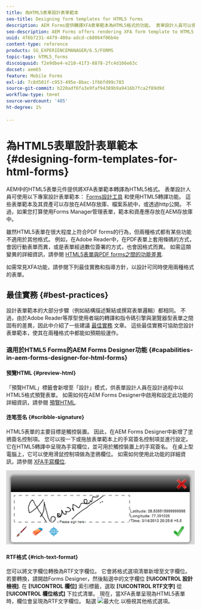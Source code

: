 ```yaml
---
title: 為HTML5表單設計表單範本
seo-title: Designing form templates for HTML5 forms
description: AEM Forms提供轉譯XFA表單範本為HTML5格式的功能。 表單設計人員可以使用Designer設計表單範本，並使用HTML5轉譯功能。
seo-description: AEM Forms offers rendering XFA form template to HTML5 format. Form designers can design form templates using Designer and use the HTML5 rendition capability.
uuid: 4f6b7231-4479-400a-adcd-c68064f06b4e
content-type: reference
products: SG_EXPERIENCEMANAGER/6.5/FORMS
topic-tags: hTML5_forms
discoiquuid: f2e9dbe4-e210-41f3-8878-2fc4d166e63c
docset: aem65
feature: Mobile Forms
exl-id: 7c8d501f-c953-495e-8bac-1f66fd99c783
source-git-commit: b220adf6fa3e9faf94389b9a9416b7fca2f89d9d
workflow-type: tm+mt
source-wordcount: '485'
ht-degree: 1%

---
```


# 為HTML5表單設計表單範本{#designing-form-templates-for-html-forms}

AEM中的HTML5表單元件提供將XFA表單範本轉譯為HTML5格式。 表單設計人員可使用以下專案設計表單範本： [Forms設計工具](https://www.adobe.com/go/learn_aemforms_designer_63_cn) 和使用HTML5轉譯功能。 這些表單範本及其資產可以存放在AEM存放庫、檔案系統中，或透過http公開。 不過，如果您打算使用Forms Manager管理表單，範本和資產應存放在AEM存放庫中。

雖然HTML5表單在很大程度上符合PDF forms的行為，但兩種格式都有某些功能不適用於其他格式。 例如，在Adobe Reader中，在PDF表單上套用條碼的方式，會因行動表單而異，或是表單經過數位簽署的方式，也會因格式而異。 如需這類變異的詳細資訊，請參閱 [HTML5表單與PDF forms之間的功能差異](../../forms/using/feature-differentiation-html5-forms-pdf-forms.md).

如需常見XFA功能，請參閱下列最佳實務和指導方針，以設計可同時使用兩種格式的表單。

## 最佳實務 {#best-practices}

設計表單範本的大部分步驟（例如結構描述繫結或撰寫表單邏輯）都相同。 不過，由於Adobe Reader等厚型使用者端的轉譯和指令碼引擎與瀏覽器型表單之間固有的差異，因此中介紹了一些建議 [最佳實務](/help/forms/using/design-accessible-html5-forms.md) 文章。 這些最佳實務可協助您設計表單範本，使其在兩種格式中都能如預期般運作。

### 適用於HTML5 Forms的AEM Forms Designer功能 {#capabilities-in-aem-forms-designer-for-html-forms}

#### 預覽HTML {#preview-html}

「預覽HTML」標籤會新增至「設計」模式，供表單設計人員在設計過程中以HTML5格式預覽表單。 如需如何在AEM Forms Designer中啟用和設定此功能的詳細資訊，請參閱 [預覽HTML](../../forms/using/preview-xdp-forms-html.md).

#### 连笔签名 {#scribble-signature}

HTML5表單的主要目標是觸控裝置。 因此，在AEM Forms Designer中新增了塗鴉簽名控制項。 您可以按一下或拖放表單範本上的手寫簽名控制項並進行設定。 它在HTML5轉譯中呈現為手寫欄位，並可用於觸控裝置上的手寫簽名。 在桌上型電腦上，它可以使用滑鼠控制項做為塗鴉欄位。 如需如何使用此功能的詳細資訊，請參閱 [XFA手寫欄位](../../forms/using/scribble-signature.md).

![4](assets/4.png)

#### RTF格式 {#rich-text-format}

您可以將文字欄位轉換為RTF文字欄位。 它會將格式選項清單新增至文字欄位。 若要轉換，請開啟Forms Designer，然後點選中的文字欄位 **[!UICONTROL 設計檢視]**. 在 **[!UICONTROL 欄位]** 索引標籤，選取 **[!UICONTROL RTF文字]** 從 **[!UICONTROL 欄位格式]** 下拉式清單。 現在，當XFA表單呈現為HTML5表單時，欄位會呈現為RTF文字欄位。 點選 ![最大化](assets/maximize_icon.svg) 以檢視其他格式選項。
